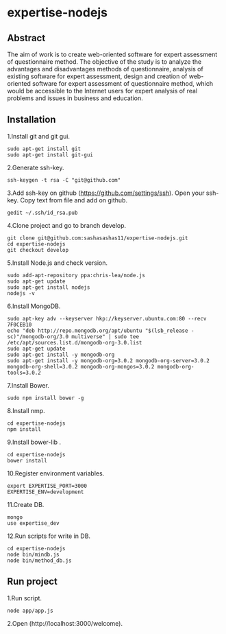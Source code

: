 expertise-nodejs
================

Abstract
-----------
   The aim of work is to create web-oriented software for expert assessment of
questionnaire method. The objective of the study is to analyze the advantages
and disadvantages methods of questionnaire, analysis of existing software for
expert assessment, design and creation of web-oriented software for expert
assessment of questionnaire method, which would be accessible to the Internet
users for expert analysis of real problems and issues in business and education.

Installation
-----------
1.Install git and git gui.

```
sudo apt-get install git
sudo apt-get install git-gui
```

2.Generate  ssh-key.

```
ssh-keygen -t rsa -C "git@github.com"
```

3.Add ssh-key on github (https://github.com/settings/ssh). Open your ssh-key. Copy text from file and add on github.

```
gedit ~/.ssh/id_rsa.pub
```

4.Clone project and go to branch develop.

```
git clone git@github.com:sashasashas11/expertise-nodejs.git
cd expertise-nodejs
git checkout develop
```

5.Install Node.js and check version.

```
sudo add-apt-repository ppa:chris-lea/node.js
sudo apt-get update
sudo apt-get install nodejs
nodejs -v
```

6.Install MongoDB.

```
sudo apt-key adv --keyserver hkp://keyserver.ubuntu.com:80 --recv 7F0CEB10
echo "deb http://repo.mongodb.org/apt/ubuntu "$(lsb_release -sc)"/mongodb-org/3.0 multiverse" | sudo tee /etc/apt/sources.list.d/mongodb-org-3.0.list
sudo apt-get update
sudo apt-get install -y mongodb-org
sudo apt-get install -y mongodb-org=3.0.2 mongodb-org-server=3.0.2 mongodb-org-shell=3.0.2 mongodb-org-mongos=3.0.2 mongodb-org-tools=3.0.2
```

7.Install Bower.

```
sudo npm install bower -g
```

8.Install nmp.

```
cd expertise-nodejs
npm install
```

9.Install bower-lib .

```
cd expertise-nodejs
bower install
```

10.Register environment variables.

```
export EXPERTISE_PORT=3000
EXPERTISE_ENV=development
```

11.Create DB.

```
mongo
use expertise_dev
```

12.Run scripts for write in DB.

```
cd expertise-nodejs
node bin/mindb.js
node bin/method_db.js
```

Run project
-----------

1.Run script.

```
node app/app.js
```

2.Open (http://localhost:3000/welcome).